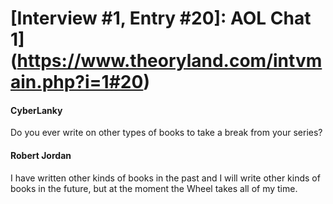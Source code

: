 # [Interview #1, Entry #20]: AOL Chat 1](https://www.theoryland.com/intvmain.php?i=1#20)

#### CyberLanky

Do you ever write on other types of books to take a break from your series?

#### Robert Jordan

I have written other kinds of books in the past and I will write other kinds of books in the future, but at the moment the Wheel takes all of my time.

